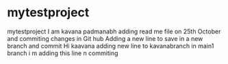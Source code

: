 # mytestproject
mytestproject
I am kavana padmanabh adding read me file on 25th October and commiting changes in Git hub
Adding a new line to save in a new branch and commit
Hi kaavana
adding new line to kavanabranch
in main1 branch i m adding this line n commiting